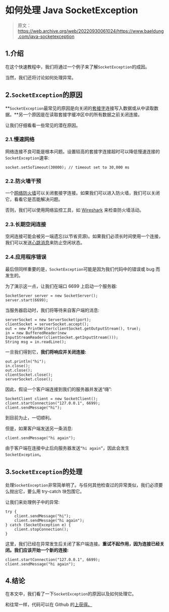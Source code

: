 # 如何处理 Java SocketException

> 原文：<https://web.archive.org/web/20220930061024/https://www.baeldung.com/java-socketexception>

## 1.介绍

在这个快速教程中，我们将通过一个例子来了解`SocketException`的成因。

当然，我们还将讨论如何处理异常。

## 2.`SocketException`的原因

**`SocketException`最常见的原因是向关闭的[套接字](/web/20221003154930/https://www.baeldung.com/a-guide-to-java-sockets)连接写入数据或从中读取数据。**另一个原因是在读取套接字缓冲区中的所有数据之前关闭连接。

让我们仔细看看一些常见的潜在原因。

### 2.1.慢速网络

网络连接不良可能是根本问题。设置较高的套接字连接超时可以降低慢速连接的`SocketException`速率:

```
socket.setSoTimeout(30000); // timeout set to 30,000 ms
```

### 2.2.防火墙干预

一个[网络防火墙](/web/20221003154930/https://www.baeldung.com/cs/firewalls-intro)可以关闭套接字连接。如果我们可以进入防火墙，我们可以关闭它，看看它是否能解决问题。

否则，我们可以使用网络监控工具，如 [Wireshark](https://web.archive.org/web/20221003154930/https://www.wireshark.org/) 来检查防火墙活动。

### 2.3.长期空闲连接

空闲连接可能会被另一端遗忘(以节省资源)。如果我们必须长时间使用一个连接，我们可以发送[心跳消息](https://web.archive.org/web/20221003154930/https://en.wikipedia.org/wiki/Heartbeat_message)来防止空闲状态。

### 2.4.应用程序错误

最后但同样重要的是，`SocketException`可能是因为我们代码中的错误或 bug 而发生的。

为了演示这一点，让我们在端口 6699 上启动一个服务器:

```
SocketServer server = new SocketServer();
server.start(6699);
```

当服务器启动时，我们将等待来自客户端的消息:

```
serverSocket = new ServerSocket(port);
clientSocket = serverSocket.accept();
out = new PrintWriter(clientSocket.getOutputStream(), true);
in = new BufferedReader(new InputStreamReader(clientSocket.getInputStream()));
String msg = in.readLine();
```

一旦我们得到它，**我们将响应并关闭连接:**

```
out.println("hi");
in.close();
out.close();
clientSocket.close();
serverSocket.close();
```

因此，假设一个客户端连接到我们的服务器并发送“嗨”:

```
SocketClient client = new SocketClient();
client.startConnection("127.0.0.1", 6699);
client.sendMessage("hi");
```

到目前为止，一切顺利。

但是，如果客户端发送另一条消息:

```
client.sendMessage("hi again");
```

由于客户端在连接中止后向服务器发送`“hi again”`，因此会发生`SocketException`。

## 3.`SocketException`的处理

处理`SocketException`非常简单明了。与任何其他检查过的异常类似，我们必须要么抛出它，要么用 try-catch 块包围它。

让我们来处理例子中的异常:

```
try {
    client.sendMessage("hi");
    client.sendMessage("hi again");
} catch (SocketException e) {
    client.stopConnection();
}
```

这里，我们已经在异常发生后关闭了客户端连接。**重试不起作用，因为连接已经关闭。我们应该开始一个新的连接:**

```
client.startConnection("127.0.0.1", 6699);
client.sendMessage("hi again");
```

## 4.结论

在本文中，我们看了一下`SocketException`的原因以及如何处理它。

和往常一样，代码可以在 Github 的[上获得。](https://web.archive.org/web/20221003154930/https://github.com/eugenp/tutorials/tree/master/core-java-modules/core-java-exceptions-2)